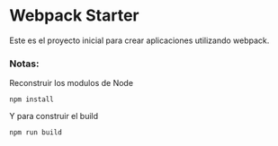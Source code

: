 # Webpack Starter

Este es el proyecto inicial para crear aplicaciones utilizando webpack.

### Notas:
Reconstruir los modulos de Node
```
npm install
```

Y para construir el build
```
npm run build
```